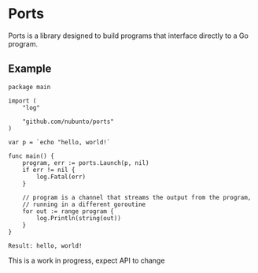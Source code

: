 # Ports

Ports is a library designed to build programs that interface directly to a Go program.

## Example

```
package main

import (
	"log"

	"github.com/nubunto/ports"
)

var p = `echo "hello, world!`

func main() {
	program, err := ports.Launch(p, nil)
	if err != nil {
		log.Fatal(err)
	}

	// program is a channel that streams the output from the program,
	// running in a different goroutine
	for out := range program {
		log.Println(string(out))
	}
}

Result: hello, world!
```

This is a work in progress, expect API to change
